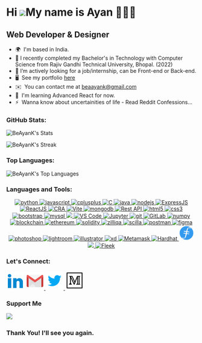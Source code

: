 Hi ![](https://user-images.githubusercontent.com/18350557/176309783-0785949b-9127-417c-8b55-ab5a4333674e.gif)My name is Ayan 💆🏻‍♂️
====================================================================================================================================

Web Developer & Designer
------------------------

*   🌍  I'm based in India.
*   🔭  I recently completed my Bachelor's in Technology with Computer Science from Rajiv Gandhi Technical University, Bhopal. (2022)
*   🤔  I’m actively looking for a job/internship, can be Front-end or Back-end.
*   🖥️  See my portfolio [here](http://beayank.netlify.app)
*   ✉️  You can contact me at [beaayank@gmail.com](mailto:beaayank@gmail.com)
*   🧠  I'm learning Advanced React for now.
*   ⚡  Wanna know about uncertainities of life - Read Reddit Confessions...


### GitHub Stats:

![BeAyanK's Stats](https://github-readme-stats.vercel.app/api?username=BeAyanK&theme=algolia&show_icons=true&hide_border=false&count_private=true)

![BeAyanK's Streak](https://github-readme-streak-stats.herokuapp.com/?user=BeAyanK&theme=algolia&hide_border=false)






### Top Languages:

![BeAyanK's Top Languages](https://github-readme-stats.vercel.app/api/top-langs/?username=BeAyanK&theme=algolia&show_icons=true&hide_border=false&layout=compact)

### Languages and Tools:

<div align="center"> 
        <a href="https://www.python.org" target="_blank"> 
                <img src="https://img.icons8.com/fluency/40/null/python.png" alt="python" width="40" height="40"/> 
        </a>
        <a href="https://developer.mozilla.org/en-US/docs/Web/JavaScript" target="_blank"> 
                <img src="https://img.icons8.com/color/48/null/javascript--v1.png" alt="javascript" width="40" height="40"/> 
        </a>
        <a href="https://www.w3schools.com/cpp/" target="_blank">
                <img src="https://img.icons8.com/color/48/null/c-plus-plus-logo.png"/ alt="cplusplus" width="40" height="40"/> 
        </a>
        <a href="https://www.cprogramming.com/" target="_blank">
                <img src="https://img.icons8.com/fluency/48/null/c-programming.png" height="40" width="40" alt="C"/>
        </a>        
        <a href="https://www.w3schools.com/java/" target="_blank">
                <img src="https://img.icons8.com/color/40/null/java-coffee-cup-logo--v1.png" alt="java"/>
        </a>
        <a href="https://nodejs.org" target="_blank"> 
                <img src="https://img.icons8.com/fluency/48/null/node-js.png" alt="nodejs" width="40" height="40"/> 
        </a>
        <a href="https://developer.mozilla.org/en-US/docs/Learn/Server-side/Express_Nodejs/Introduction" target="_blank">
                <img src="https://img.icons8.com/ios/40/ffffff/express-js.png" alt="ExpressJS" height="40" width="40"/>
        </a>
        <a href="https://reactjs.org/" target="_blank">
                <img src="https://img.icons8.com/color/40/null/react-native.png" alt="ReactJS"/>
        </a>
        <a href="https://create-react-app.dev/docs/getting-started" target="_blank">
                <img src="https://create-react-app.dev/img/logo.svg" height="40" width="40" alt="CRA"/>
        </a>
        <a href="https://vitejs.dev" target="_blank" rel="noopener noreferrer">
                <img width="40" height="40" src="https://vitejs.dev/logo.svg" alt="Vite">
        </a>
        <a href="https://www.mongodb.com/" target="_blank"> 
                <img src="https://img.icons8.com/color/40/null/mongodb.png" alt="mongodb" width="40" height="40"/> 
        </a>
        <a href="https://www.restapitutorial.com/" target="_blank">
                <img src="https://img.icons8.com/color/40/null/api.png" alt="Rest API"/>
        </a>
        <a href="https://www.w3.org/html/" target="_blank"> 
                <img src="https://img.icons8.com/color/40/null/html-5--v1.png" alt="html5" width="40" height="40"/> 
        </a> 
        <a href="https://www.w3schools.com/css/" target="_blank">
                <img src="https://img.icons8.com/fluency/40/null/css3.png" alt="css3" width="40" height="40"/>
        </a>
        <a href="https://getbootstrap.com" target="_blank">
                <img src="https://img.icons8.com/color/40/null/bootstrap.png" alt="bootstrap" width="40" height="40"/> 
        </a>
        <a href="https://www.mysql.com/" target="_blank"> 
                <img src="https://img.icons8.com/color/40/null/my-sql.png" alt="mysql" width="40" height="40"/> 
        </a> 
        <a href="https://www.netlify.com/" target="_blank">
                <img src="https://img.icons8.com/external-tal-revivo-color-tal-revivo/40/null/external-netlify-a-cloud-computing-company-that-offers-hosting-and-serverless-backend-services-for-static-websites-logo-color-tal-revivo.png" alt"netlify" />
        </a>        
        <a href="https://code.visualstudio.com/" target="_blank">
                <img src="https://img.icons8.com/color/40/null/visual-studio-code-2019.png" alt="VS Code" />
        </a>
        <a href="https://jupyter.org/" target="_blank">
                <img src="https://img.icons8.com/fluency/40/null/jupyter.png" alt="Jupyter" />
        </a>
        <a href="https://git-scm.com/" target="_blank"> 
                <img src="https://www.vectorlogo.zone/logos/git-scm/git-scm-icon.svg" alt="git" width="40" height="40"/> 
        </a>
        <a href="https://about.gitlab.com/" target="_blank">
                <img src="https://img.icons8.com/color/40/null/gitlab.png" alt="GitLab"/>
        </a>
        <a href="https://numpy.org/" target="_blank">
                <img src="https://img.icons8.com/color/40/null/numpy.png" alt="numpy" />
        </a>
        <a href="https://www.blockchain.com/" target="_blank">
                <img src="https://img.icons8.com/fluency/40/null/blockchain-new-logo.png" alt="blockchain" />
        </a>
        <a href="https://ethereum.org/en/" target="_blank">
                <img src="https://img.icons8.com/color/40/null/ethereum.png" alt="ethereum" />
        </a>
        <a href="https://soliditylang.org/" target="_blank">
                <img src="https://img.icons8.com/material-rounded/40/9FA8DA/solidity.png" alt="solidity" />
        </a>
        <a href="https://www.zilliqa.com/" target="_blank">
                <img src="https://img.icons8.com/external-black-fill-lafs/40/22C3E6/external-Zilliqa-cryptocurrency-black-fill-lafs.png" alt="zilliqa"/>
        </a>
        <a href="https://ide.zilliqa.com/#/" target="_blank">
                <img src="https://imgs.search.brave.com/AxzB0yNJqO3of3VCwe5Bz9_SsCVAjOr6DQbyK0jeDy8/rs:fit:800:553:1/g:ce/aHR0cHM6Ly9zY2ls/bGEtbGFuZy5vcmcv/aW1hZ2VzL1NjaWxs/YS1sb2dvLW9ubHkt/cC04MDAucG5n" alt="scilla" width="40" height="40" />
        </a>
        <a href="https://postman.com" target="_blank">
                <img src="https://img.icons8.com/external-tal-revivo-color-tal-revivo/40/null/external-postman-is-the-only-complete-api-development-environment-logo-color-tal-revivo.png" alt="postman"/>
        </a>
        <a href="https://www.figma.com/" target="_blank"> 
                <img src="https://img.icons8.com/color/40/null/figma--v1.png" alt="figma" width="40" height="40"/> 
        </a>
        <a href="https://www.photoshop.com/en" target="_blank"> 
                <img src="https://img.icons8.com/fluency/40/null/adobe-photoshop.png" alt="photoshop" width="40" height="40"/> 
        </a> 
        <a href="https://lightroom.adobe.com/" target="_blank">
                <img src="https://img.icons8.com/fluency/40/null/adobe-lightroom.png" alt="lightroom"/>
        </a>
        <a href="https://www.adobe.com/in/products/illustrator.html" target="_blank"> 
                <img src="https://img.icons8.com/fluency/40/null/adobe-illustrator.png" alt="illustrator" width="40" height="40"/> 
        </a>
        <a href="https://helpx.adobe.com/in/xd/get-started.html" target="_blank">
                <img src="https://img.icons8.com/fluency/40/null/adobe-xd.png" alt="xd">
        </a>
        <a href="https://metamask.io/" target="_blank" rel="noreferrer">
                <img src="https://img.icons8.com/color/40/null/metamask-logo.png" alt="Metamask"/>
        </a>
        <a href="https://hardhat.org/" target="_blank" rel="noreferrer">
                <img src="https://raw.githubusercontent.com/danielcranney/readme-generator/main/public/icons/skills/hardhat-colored.svg" width="40" height="40" alt="Hardhat" />
        </a>
        <a href="https://filecoin.io/" target="_blank" rel="noreferrer">
                <img src="https://github.com/BeAyanK/BeAyanK/blob/main/git%20icons/icons8-filecoin.png" alt="Filecoin" width="40" height="40"/>
        </a>
        <a href="https://firebase.google.com/" target="_blank" rel="noreferrer">
                <img src="https://img.icons8.com/color/40/null/firebase.png"/>
        </a>
        <a href="https://fleek.co/" target="_blank" rel="noreferrer">
                <img src="https://res.cloudinary.com/crunchbase-production/image/upload/c_lpad,h_170,w_170,f_auto,b_white,q_auto:eco,dpr_1/049edcb3028a7a231a92" width="40" height="40" alt="Fleek" />
        </a>
        
</div>

### Let's Connect:

<div align="left">
        <a href="https://www.linkedin.com/in/ayan-khan-work/" target="_blank">
        <img src="https://github.com/BeAyanK/BeAyanK/blob/main/git%20icons/icons8-linkedin-2.gif" /></a>
        <a href="mailto:beaayank@gmail.com" target="_blank">
        <img src="https://github.com/BeAyanK/BeAyanK/blob/main/git%20icons/icons8-gmail-logo.gif" /> </a>
        <a href="https://twitter.com/ChhodoYrr" target="_blank">
        <img src="https://github.com/BeAyanK/BeAyanK/blob/main/git%20icons/icons8-twitter.gif" /> </a>
        <a href="https://medium.com/@ultrainstinct" target="_blank">
        <img src="https://github.com/BeAyanK/BeAyanK/blob/main/git%20icons/medium.gif" /> </a>
</div>

### Support Me

<a href="https://www.buymeacoffee.com/beayank"><img src="https://cdn.buymeacoffee.com/buttons/v2/default-yellow.png" width="200" /></a>


### Thank You! I'll see you again.

<!--<img src="https://github.com/BeAyanK/BeAyanK/blob/main/git%20icons/layered-readme.png" width="100%"/> -->
